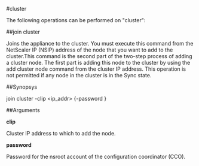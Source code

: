 #cluster

The following operations can be performed on "cluster":


##join cluster

Joins the appliance to the cluster. You must execute this command from the NetScaler IP (NSIP) address of the node that you want to add to the cluster.This command is the second part of the two-step process of adding a cluster node. The first part is adding this node to the cluster by using the add cluster node command from the cluster IP address. This operation is not permitted if any node in the cluster is in the Sync state.


##Synopsys

join cluster -clip &lt;ip_addr> {-password }


##Arguments

<b>clip</b>
Cluster IP address to which to add the node.

<b>password</b>
Password for the nsroot account of the configuration coordinator (CCO).



